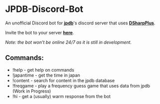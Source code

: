 # JPDB-Discord-Bot
An unofficial Discord bot for **[jpdb](https://jpdb.io/)**'s discord server that uses **[DSharpPlus](https://github.com/DSharpPlus/DSharpPlus)**.

Invite the bot to your server **[here](https://discord.com/api/oauth2/authorize?client_id=874240645995331585&permissions=68672&scope=bot)**.

_Note: the bot won't be online 24/7 as it is still in development._

## Commands:
* !help - get help on commands
* !japantime - get the time in japan
* !content - search for content in the jpdb database
* !freqgame - play a frequency guess game that uses data from jpdb (Work in Progress)
* !hi - get a (usually) warm response from the bot
